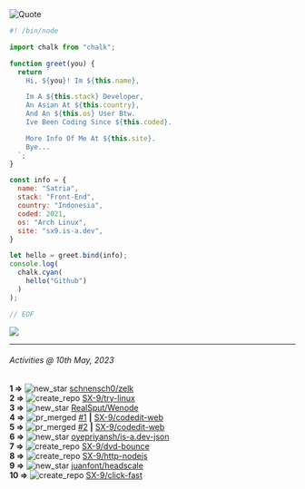 <picture>
  <source media="(prefers-color-scheme: dark)" srcset="https://readme-typing-svg.herokuapp.com?font=Fira+Code&pause=1000&color=90D1F7&repeat=false&width=435&lines=%22Programming+Is+Painful+And+Fun%22">
  <source media="(prefers-color-scheme: light)" srcset="https://readme-typing-svg.herokuapp.com?font=Fira+Code&pause=1000&color=000000&repeat=false&width=435&lines=F*ck+You+Light+Mode+User;%22Programming+Is+Painful+And+Fun%22">
  <img alt="Quote">
</picture>

```js
#! /bin/node

import chalk from "chalk";

function greet(you) {
  return `
    Hi, ${you}! Im ${this.name},

    Im A ${this.stack} Developer,
    An Asian At ${this.country},
    And An ${this.os} User Btw.
    Ive Been Coding Since ${this.coded}.

    More Info Of Me At ${this.site}.
    Bye...
  `;
}

const info = {
  name: "Satria",
  stack: "Front-End",
  country: "Indonesia",
  coded: 2021,
  os: "Arch Linux",
  site: "sx9.is-a.dev",
}

let hello = greet.bind(info);
console.log(
  chalk.cyan(
    hello("Github")
  )
);

// EOF
```

![](https://skillicons.dev/icons?i=md,py,raspberrypi,replit,twitter,neovim,ts,vercel,bash,html,css,js,discord,express,git,github,vite,vue,firebase,linux,nodejs,vscode&theme=light&perline=11)

---

<!--RECENT_ACTIVITY:last_update-->
###### Activities @ 10th May, 2023
<!--RECENT_ACTIVITY:last_update_end-->

<!--RECENT_ACTIVITY:start-->
**1 =>** ![new_star](https://cdn.jsdelivr.net/gh/Readme-Workflows/Readme-Icons@main/icons/octicons/StarredRepositoryYellow.svg) [schnensch0/zelk](https://github.com/schnensch0/zelk)<br>
**2 =>** ![create_repo](https://cdn.jsdelivr.net/gh/Readme-Workflows/Readme-Icons@main/icons/octicons/Repository.svg) [SX-9/try-linux](https://github.com/SX-9/try-linux)<br>
**3 =>** ![new_star](https://cdn.jsdelivr.net/gh/Readme-Workflows/Readme-Icons@main/icons/octicons/StarredRepositoryYellow.svg) [RealSput/Wenode](https://github.com/RealSput/Wenode)<br>
**4 =>** ![pr_merged](https://cdn.jsdelivr.net/gh/Readme-Workflows/Readme-Icons@main/icons/octicons/PullRequestMerged.svg) [#1](https://github.com/SX-9/codedit-web/pull/1) **|** [SX-9/codedit-web](https://github.com/SX-9/codedit-web)<br>
**5 =>** ![pr_merged](https://cdn.jsdelivr.net/gh/Readme-Workflows/Readme-Icons@main/icons/octicons/PullRequestMerged.svg) [#2](https://github.com/SX-9/codedit-web/pull/2) **|** [SX-9/codedit-web](https://github.com/SX-9/codedit-web)<br>
**6 =>** ![new_star](https://cdn.jsdelivr.net/gh/Readme-Workflows/Readme-Icons@main/icons/octicons/StarredRepositoryYellow.svg) [oyepriyansh/is-a.dev-json](https://github.com/oyepriyansh/is-a.dev-json)<br>
**7 =>** ![create_repo](https://cdn.jsdelivr.net/gh/Readme-Workflows/Readme-Icons@main/icons/octicons/Repository.svg) [SX-9/dvd-bounce](https://github.com/SX-9/dvd-bounce)<br>
**8 =>** ![create_repo](https://cdn.jsdelivr.net/gh/Readme-Workflows/Readme-Icons@main/icons/octicons/Repository.svg) [SX-9/http-nodejs](https://github.com/SX-9/http-nodejs)<br>
**9 =>** ![new_star](https://cdn.jsdelivr.net/gh/Readme-Workflows/Readme-Icons@main/icons/octicons/StarredRepositoryYellow.svg) [juanfont/headscale](https://github.com/juanfont/headscale)<br>
**10 =>** ![create_repo](https://cdn.jsdelivr.net/gh/Readme-Workflows/Readme-Icons@main/icons/octicons/Repository.svg) [SX-9/click-fast](https://github.com/SX-9/click-fast)<br>
<!--RECENT_ACTIVITY:end-->
